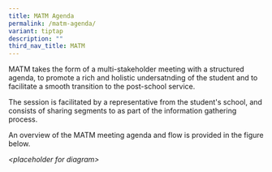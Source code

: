 ```yaml
---
title: MATM Agenda
permalink: /matm-agenda/
variant: tiptap
description: ""
third_nav_title: MATM
---
```

<p>MATM takes the form of a multi-stakeholder meeting with a structured agenda,
to promote a rich and holistic undersatnding of the student and to facilitate
a smooth transition to the post-school service.</p>
<p>The session is facilitated by a representative from the student's school,
and consists of sharing segments to as part of the information gathering
process.</p>
<p>An overview of the MATM meeting agenda and flow is provided in the figure
below.</p>
<p><em>&lt;placeholder for diagram&gt;</em>
</p>